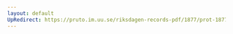 ```yaml
---
layout: default
UpRedirect: https://pruto.im.uu.se/riksdagen-records-pdf/1877/prot-1877--fk--043/prot-1877--fk--043_045.pdf
---
```

